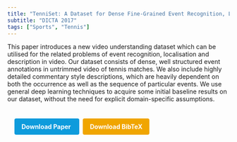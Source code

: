 ```yaml
---
title: "TenniSet: A Dataset for Dense Fine-Grained Event Recognition, Localisation and Description"
subtitle: "DICTA 2017"
tags: ["Sports", "Tennis"]
---
```


This paper introduces a new video understanding dataset which can be utilised for the related problems of event recognition, localisation and description in video. Our dataset consists of dense, well structured event annotations in untrimmed video of tennis matches. We also include highly detailed commentary style descriptions, which are heavily dependent on both the occurrence as well as the sequence of particular events. We use general deep learning techniques to acquire some initial baseline results on our dataset, without the need for explicit domain-specific assumptions.


<div style="margin-top: 1rem; padding: 1rem; display: inline-block;">

  <a href="https://doi.org/10.1109/DICTA.2017.8227494" target="_blank" style="background-color: #0d9bdc; color: white; padding: 10px 16px; margin-right: 8px; text-decoration: none; border-radius: 4px; font-weight: bold;">
    Download Paper
  </a>

  <a href="../bib/tenniset-a-dataset-for-dense-fine-grained-event-recognition-localisation-and-description.bib" download style="background-color: #f0a500; color: white; padding: 10px 16px; text-decoration: none; border-radius: 4px; font-weight: bold;">
    Download BibTeX
  </a>

</div>
